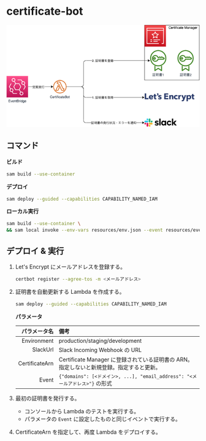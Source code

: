 # certificate-bot

![](./docs/infrastructure.dio.png)

## コマンド

**ビルド**

```sh
sam build --use-container
```

**デプロイ**

```sh
sam deploy --guided --capabilities CAPABILITY_NAMED_IAM
```

**ローカル実行**

```sh
sam build --use-container \
&& sam local invoke --env-vars resources/env.json --event resources/event.json
```

## デプロイ & 実行

1. Let's Encrypt にメールアドレスを登録する。

   ```sh
   certbot register --agree-tos -m <メールアドレス>
   ```

1. 証明書を自動更新する Lambda を作成する。

   ```sh
   sam deploy --guided --capabilities CAPABILITY_NAMED_IAM
   ```

   **パラメータ**

   |   パラメータ名 | 備考                                                                                     |
   | -------------: | :--------------------------------------------------------------------------------------- |
   |    Environment | production/staging/development                                                           |
   |       SlackUrl | Slack Incoming Webhook の URL                                                            |
   | CertificateArn | Certificate Manager に登録されている証明書の ARN。指定しないと新規登録。指定すると更新。 |
   |          Event | `{"domains": [<ドメイン>, ...], "email_address": "<メールアドレス>"}` の形式             |

1. 最初の証明書を発行する。

   - コンソールから Lambda のテストを実行する。
   - パラメータの `Event` に設定したものと同じイベントで実行する。

1. CertificateArn を指定して、再度 Lambda をデプロイする。
